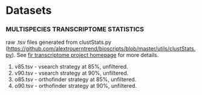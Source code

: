 # Datasets

### MULTISPECIES TRANSCRIPTOME STATISTICS
raw .tsv files generated from clustStats.py (https://github.com/alextrouerntrend/bioscripts/blob/master/utils/clustStats.py). See [fir transcriptome project homepage](https://github.com/alextrouerntrend/fir-transcriptomics) for more details.
1. v85.tsv - vsearch strategy at 85%, unfiltered.
2. v90.tsv - vsearch strategy at 90%, unfiltered.
3. o85.tsv - orthofinder strategy at 85%, unfiltered.
4. o90.tsv - orthofinder strategy at 90%, unfiltered.


